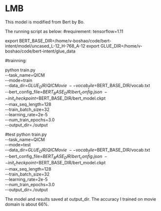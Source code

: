 # LMB
This model is modified from Bert by Bo.

The running script as below:
#requirement: tensorflow=1.11


export BERT_BASE_DIR=/home/v-boshao/code/bert-intent/model/uncased_L-12_H-768_A-12
export GLUE_DIR=/home/v-boshao/code/bert-intent/glue_data

#trainning:

python train.py \
  --task_name=QICM \
  --mode=train \
  --data_dir=$GLUE_DIR/QICMovie \
  --vocab_file=$BERT_BASE_DIR/vocab.txt \
  --bert_config_file=$BERT_BASE_DIR/bert_config.json \
  --init_checkpoint=$BERT_BASE_DIR/bert_model.ckpt \
  --max_seq_length=128 \
  --train_batch_size=32 \
  --learning_rate=2e-5 \
  --num_train_epochs=3.0 \
  --output_dir=./output

  
#test
python train.py \
  --task_name=QICM \
  --mode=test \
  --data_dir=$GLUE_DIR/QICMovie \
  --vocab_file=$BERT_BASE_DIR/vocab.txt \
  --bert_config_file=$BERT_BASE_DIR/bert_config.json \
  --init_checkpoint=$BERT_BASE_DIR/bert_model.ckpt \
  --max_seq_length=128 \
  --train_batch_size=32 \
  --learning_rate=2e-5 \
  --num_train_epochs=3.0 \
  --output_dir=./output
  
  
  
The model and results saved at output_dir. 
The accuracy I trained on movie domain is about 66%. 
